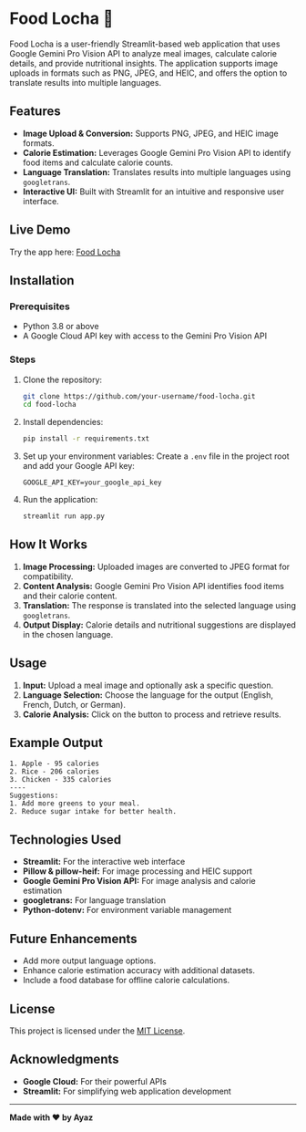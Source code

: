 # Food Locha 🍴

Food Locha is a user-friendly Streamlit-based web application that uses Google Gemini Pro Vision API to analyze meal images, calculate calorie details, and provide nutritional insights. The application supports image uploads in formats such as PNG, JPEG, and HEIC, and offers the option to translate results into multiple languages.

## Features
- **Image Upload & Conversion:** Supports PNG, JPEG, and HEIC image formats.
- **Calorie Estimation:** Leverages Google Gemini Pro Vision API to identify food items and calculate calorie counts.
- **Language Translation:** Translates results into multiple languages using `googletrans`.
- **Interactive UI:** Built with Streamlit for an intuitive and responsive user interface.

## Live Demo
Try the app here: [Food Locha](https://healthmanagementapp.streamlit.app/)

## Installation

### Prerequisites
- Python 3.8 or above
- A Google Cloud API key with access to the Gemini Pro Vision API

### Steps
1. Clone the repository:
   ```bash
   git clone https://github.com/your-username/food-locha.git
   cd food-locha
   ```

2. Install dependencies:
   ```bash
   pip install -r requirements.txt
   ```

3. Set up your environment variables:
   Create a `.env` file in the project root and add your Google API key:
   ```
   GOOGLE_API_KEY=your_google_api_key
   ```

4. Run the application:
   ```bash
   streamlit run app.py
   ```

## How It Works
1. **Image Processing:** Uploaded images are converted to JPEG format for compatibility.
2. **Content Analysis:** Google Gemini Pro Vision API identifies food items and their calorie content.
3. **Translation:** The response is translated into the selected language using `googletrans`.
4. **Output Display:** Calorie details and nutritional suggestions are displayed in the chosen language.

## Usage
1. **Input:** Upload a meal image and optionally ask a specific question.
2. **Language Selection:** Choose the language for the output (English, French, Dutch, or German).
3. **Calorie Analysis:** Click on the button to process and retrieve results.

## Example Output
```
1. Apple - 95 calories
2. Rice - 206 calories
3. Chicken - 335 calories
----
Suggestions:
1. Add more greens to your meal.
2. Reduce sugar intake for better health.
```

## Technologies Used
- **Streamlit:** For the interactive web interface
- **Pillow & pillow-heif:** For image processing and HEIC support
- **Google Gemini Pro Vision API:** For image analysis and calorie estimation
- **googletrans:** For language translation
- **Python-dotenv:** For environment variable management

## Future Enhancements
- Add more output language options.
- Enhance calorie estimation accuracy with additional datasets.
- Include a food database for offline calorie calculations.

## License
This project is licensed under the [MIT License](LICENSE).

## Acknowledgments
- **Google Cloud:** For their powerful APIs
- **Streamlit:** For simplifying web application development

---

**Made with ❤️ by Ayaz**
```
